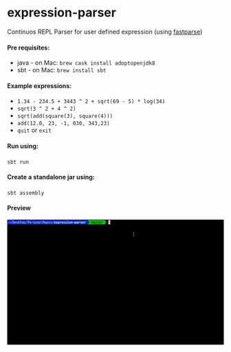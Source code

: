 # expression-parser
Continuos REPL Parser for user defined expression (using [fastparse](http://www.lihaoyi.com/fastparse/))

#### Pre requisites:
* java - on Mac: `brew cask install adoptopenjdk8`
* sbt - on Mac: `brew install sbt`

#### Example expressions:
* `1.34 - 234.5 + 3443 ^ 2 + sqrt(69 - 5) * log(34)`
* `sqrt(3 ^ 2 + 4 ^ 2)`
* `sqrt(add(square(3), square(4)))`
* `add(12.0, 23, -1, 030, 343,23)`
* `quit` or `exit`

#### Run using:
`sbt run`

#### Create a standalone jar using:
`sbt assembly`

#### Preview
![demo](demo/expr-par-demo.gif)
